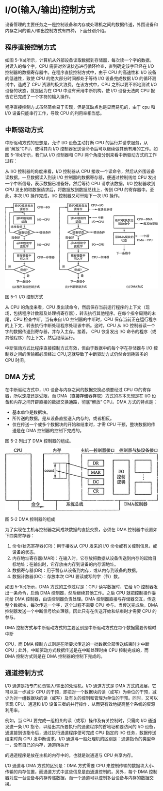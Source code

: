 # I/O(输入/输出)控制方式

设备管理的主要任务之一是控制设备和内存或处理机之间的数据传送，外围设备和内存之间的输入/输出控制方式有四种，下面分别介绍。

## 程序直接控制方式

如图 5-1(a)所示，计算机从外部设备读取数据到存储器，每次读一个字的数据。对读入的每个字，CPU 需要对外设状态进行循环检查，直到确定该字已经在 I/O 控制器的数据寄存器中。在程序直接控制方式中，由于 CPU 的高速性和 I/O 设备的低速性，致使 CPU 的绝大部分时间都处于等待 I/O 设备完成数据 I/O 的循环测试中，造成了 CPU 资源的极大浪费。在该方式中，CPU 之所以要不断地测试 I/O 设备的状态，就是因为在 CPU 中没有釆用中断机构，使 I/O 设备无法向 CPU 报告它已完成了一个字符的输入操作。

程序直接控制方式虽然简单易于实现，但是其缺点也是显而易见的，由于 cpu 和 I/O 设备只能串行工作，导致 CPU 的利用率相当低。

## 中断驱动方式

中断驱动方式的思想是，允许 I/O 设备主动打断 CPU 的运行并请求服务，从而“解放”CPU，使得其向 I/O 控制器发送读命令后可以继续做其他有用的工作。如图 5-1(b)所示，我们从 I/O 控制器和 CPU 两个角度分别来看中断驱动方式的工作过程：

从 I/O 控制器的角度来看，I/O 控制器从 CPU 接收一个读命令，然后从外围设备读数据。一旦数据读入到该 I/O 控制器的数据寄存器，便通过控制线给 CPU 发出一个中断信号，表示数据已准备好，然后等待 CPU 请求该数据。I/O 控制器收到 CPU 发出的取数据请求后，将数据放到数据总线上，传到 CPU 的寄存器中。至此，本次 I/O 操作完成，I/O 控制器又可幵始下一次 I/O 操作。

![](img/dab0017d61951d3a1876e7b16e3a25af.jpg)

图 5-1  I/O 控制方式

从 CPU 的角度来看，CPU 发出读命令，然后保存当前运行程序的上下文（现场，包括程序计数器及处理机寄存器），转去执行其他程序。在每个指令周期的末尾，CPU 检查中断。当有来自 I/O 控制器的中断时，CPU 保存当前正在运行程序的上下文，转去执行中断处理程序处理该中断。这时，CPU 从 I/O 控制器读一个字的数据传送到寄存器，并存入主存。接着， CPU 恢复发出 I/O 命令的程序（或其他程序）的上下文，然后继续运行。

中断驱动方式比程序直接控制方式有效，但由于数据中的每个字在存储器与 I/O 控制器之间的传输都必须经过 CPU,这就导致了中断驱动方式仍然会消耗较多的 CPU 时间。

## DMA 方式

在中断驱动方式中，I/O 设备与内存之间的数据交换必须要经过 CPU 中的寄存器，所以速度还是受限，而 DMA（直接存储器存取）方式的基本思想是在 I/O 设备和内存之间开辟直接的数据交换通路，彻底“解放” CPU。DMA 方式的特点是：

*   基本单位是数据块。
*   所传送的数据，是从设备直接送入内存的，或者相反。
*   仅在传送一个或多个数据块的开始和结束时，才需 CPU 干预，整块数据的传送是在 DMA 控制器的控制下完成的。

图 5-2 列出了 DMA 控制器的组成。

![](img/349cc35fdd10791c33dfcb8e5e13f12b.jpg)

图 5-2 DMA 控制器的组成

为了实现在主机与控制器之间成块数据的直接交换，必须在 DMA 控制器中设置如下四类寄存器：

1.  命令/状态寄存器(CR)：用于接收从 CPU 发来的 I/O 命令或有关控制信息，或设备的状态。
2.  内存地址寄存器(MAR)：在输入时，它存放把数据从设备传送到内存的起始目标地址；在输出时，它存放由内存到设备的内存源地址。
3.  数据寄存器(DR)：用于暂存从设备到内存，或从内存到设备的数据。
4.  数据计数器(DC)：存放本次 CPU 要读或写的字（节）数。

如图 5-1(c)所示，DMA 方式的工作过程是：CPU 读写数据时，它给 I/O 控制器发出一条命令，启动 DMA 控制器，然后继续其他工作。之后 CPU 就把控制操作委托给 DMA 控制器，由该控制器负责处理。DMA 控制器直接与存储器交互，传送整个数据块，每次传送一个字，这个过程不需要 CPU 参与。当传送完成后，DMA 控制器发送一个中断信号给处理器。因此只有在传送开始和结束时才需要 CPU 的参与。

DMA 控制方式与中断驱动方式的主要区别是中断驱动方式在每个数据需要传输时中断

CPU，而 DMA 控制方式则是在所要求传送的一批数据全部传送结束时才中断 CPU；此外，中断驱动方式数据传送是在中断处理时由 CPU 控制完成的，而 DMA 控制方式则是在 DMA 控制器的控制下完成的。

## 通道控制方式

I/O 通道是指专门负责输入/输出的处理机。I/O 通道方式是 DMA 方式的发展，它可以进一步减少 CPU 的干预，即把对一个数据块的读（或写）为单位的干预，减少为对一组数据块的读（或写）及有关的控制和管理为单位的干预。同时，又可以实现 CPU、通道和 I/O 设备三者的并行操作，从而更有效地提高整个系统的资源利用率。

例如，当 CPU 要完成一组相关的读（或写）操作及有关控制时，只需向 I/O 通道发送一条 I/O 指令，以给出其所要执行的通道程序的首地址和要访问的 I/O 设备，通道接到该指令后，通过执行通道程序便可完成 CPU 指定的 I/O 任务，数据传送结束时向 CPU 发中断请求。I/O 通道与一般处理机的区别是：通道指令的类型单一，没有自己的内存，通道所执行

的通道程序是放在主机的内存中的，也就是说通道与 CPU 共享内存。

I/O 通道与 DMA 方式的区别是：DMA 方式需要 CPU 来控制传输的数据块大小、传输的内存位置，而通道方式中这些信息是由通道控制的。另外，每个 DMA 控制器对应一台设备与内存传递数据，而一个通道可以控制多台设备与内存的数据交换。